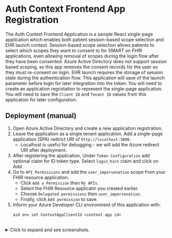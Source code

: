 # Auth Context Frontend App Registration

The Auth Context Frontend Application is a sample React single-page application which enables both patient session-based scope selection and EHR launch context. Session-based scope selection allows patients to select which scopes they want to consent to for SMART on FHIR applications, even allowing removal of scopes during the login flow after they have been consented. Azure Active Directory does not support session based scoping, so this app removes the consent records for the user so they must re-consent on login. EHR launch requires the storage of session state during the authentication flow. This application will save of the launch parameter before login for later integration into the token. You will need to create an application regristation to represent the single-page application. You will need to save the `Client ID` and `Tenant ID` values from this applicatoin for later configuration.

## Deployment (manual)

1. Open Azure Active Directory and create a new application registration.
1. Leave the application as a single tenant application. Add a single-page application (SPA) redirict URI of `http://localhost:3000`.
    - Localhost is useful for debugging - we will add the Azure redirect URI after deployment.
1. After registering the application, Under `Token Configuration` add optional claim for ID token type. Select `login_hint` claim and click on Add.
1. Go to `API Permissions` and add the `user_impersonation` scope from your FHIR resource application.
    - Click `Add a Permission` then `My APIs`.
    - Select the FHIR Resource applicatin you created earlier.
    - Choose `Delegated permissions` then `user_impersonation`.
    - Finally, click `Add permission` to save.
1. Inform your Azure Developer CLI environment of this application with:
    ```
    azd env set ContextAppClientId <context app id>
    ```

<br />
<details>
<summary>Click to expand and see screenshots.</summary>

![](./images/2_create_application_registration.png)
![](./images/2_create_application_registration_details.png)
![](./images/2_add_login_hint_claim.png)
![](./images/2_add_fhir_user_impersonation.png)
![](./images/2_add_fhir_user_impersonation_screen_2.png)
</details>